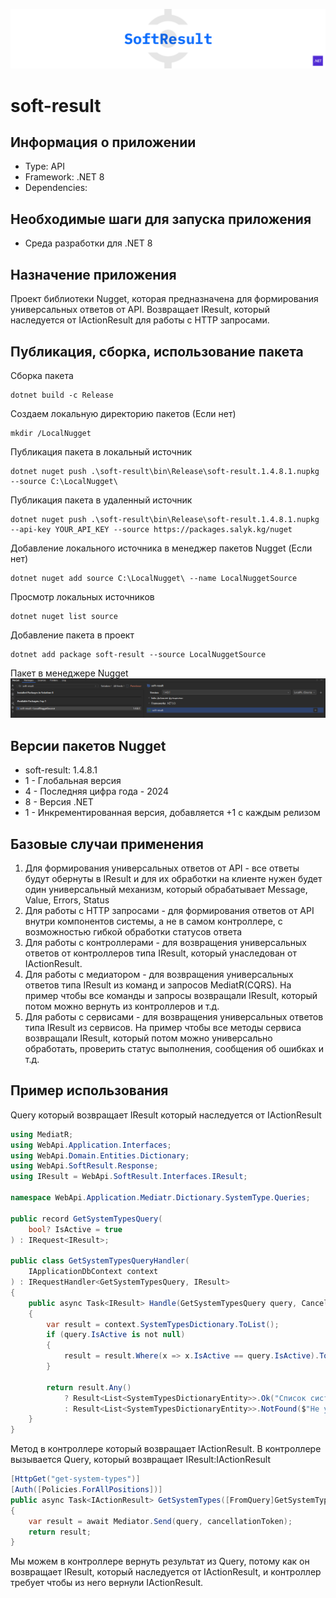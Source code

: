 ![logo.png](logo.png)

# soft-result

## Информация о приложении

- Type:           API
- Framework:      .NET 8
- Dependencies:   

## Необходимые шаги для запуска приложения

- Среда разработки для .NET 8

## Назначение приложения

Проект библиотеки Nugget, которая предназначена для формирования универсальных ответов
от API. Возвращает IResult, который наследуется от IActionResult для работы с HTTP запросами.

## Публикация, сборка, использование пакета

Сборка пакета
```shell
dotnet build -c Release
```

Создаем локальную директорию пакетов (Если нет)
```shell
mkdir /LocalNugget
```

Публикация пакета в локальный источник
```shell
dotnet nuget push .\soft-result\bin\Release\soft-result.1.4.8.1.nupkg --source C:\LocalNugget\
```

Публикация пакета в удаленный источник 
```shell
dotnet nuget push .\soft-result\bin\Release\soft-result.1.4.8.1.nupkg --api-key YOUR_API_KEY --source https://packages.salyk.kg/nuget
```

Добавление локального источника в менеджер пакетов Nugget (Если нет)
```shell
dotnet nuget add source C:\LocalNugget\ --name LocalNuggetSource
```

Просмотр локальных источников
```shell
dotnet nuget list source
```

Добавление пакета в проект
```shell
dotnet add package soft-result --source LocalNuggetSource
```

Пакет в менеджере Nugget
![nuggetScreenShot.png](nuggetScreenShot.png)

## Версии пакетов Nugget

- soft-result: 1.4.8.1
- 1 - Глобальная версия
- 4 - Последняя цифра года - 2024
- 8 - Версия .NET
- 1 - Инкрементированная версия, добавляется +1 с каждым релизом

## Базовые случаи применения

1. Для формирования универсальных ответов от API - все ответы будут обернуты в IResult и для их обработки на клиенте нужен будет один универсальный механизм, который обрабатывает Message, Value, Errors, Status
2. Для работы с HTTP запросами - для формирования ответов от API внутри компонентов системы, а не в самом контроллере, с возможностью гибкой обработки статусов ответа
3. Для работы с контроллерами - для возвращения универсальных ответов от контроллеров типа IResult, который унаследован от IActionResult.
4. Для работы с медиатором - для возвращения универсальных ответов типа IResult из команд и запросов MediatR(CQRS). На пример чтобы все команды и запросы возвращали IResult, который потом можно вернуть из контроллеров и т.д.
5. Для работы с сервисами - для возвращения универсальных ответов типа IResult из сервисов. На пример чтобы все методы сервиса возвращали IResult, который потом можно универсально обработать, проверить статус выполнения, сообщения об ошибках и т.д.

## Пример использования

Query который возвращает IResult который наследуется от IActionResult
```csharp
using MediatR;
using WebApi.Application.Interfaces;
using WebApi.Domain.Entities.Dictionary;
using WebApi.SoftResult.Response;
using IResult = WebApi.SoftResult.Interfaces.IResult;

namespace WebApi.Application.Mediatr.Dictionary.SystemType.Queries;

public record GetSystemTypesQuery(
    bool? IsActive = true
) : IRequest<IResult>;

public class GetSystemTypesQueryHandler(
    IApplicationDbContext context
) : IRequestHandler<GetSystemTypesQuery, IResult>
{
    public async Task<IResult> Handle(GetSystemTypesQuery query, CancellationToken cancellationToken)
    {
        var result = context.SystemTypesDictionary.ToList();
        if (query.IsActive is not null)
        {
            result = result.Where(x => x.IsActive == query.IsActive).ToList();
        }

        return result.Any()
            ? Result<List<SystemTypesDictionaryEntity>>.Ok("Список систем получен", result)
            : Result<List<SystemTypesDictionaryEntity>>.NotFound($"Не удалось найти список систем");
    }
}
```

Метод в контроллере который возвращает IActionResult.
В контроллере вызывается Query, который возвращает IResult:IActionResult
```csharp
[HttpGet("get-system-types")]
[Auth([Policies.ForAllPositions])]
public async Task<IActionResult> GetSystemTypes([FromQuery]GetSystemTypesQuery query, CancellationToken cancellationToken)
{
    var result = await Mediator.Send(query, cancellationToken);
    return result;
}
```

Мы можем в контроллере вернуть результат из Query, потому как он возвращает IResult, который наследуется от IActionResult, и контроллер требует чтобы из него вернули IActionResult.